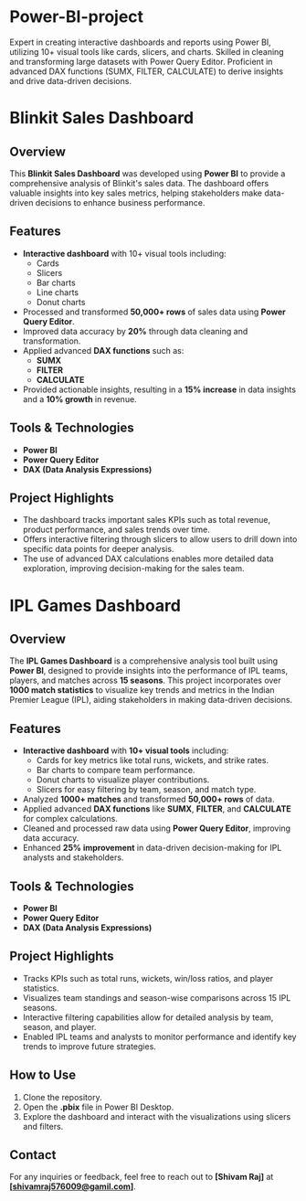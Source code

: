 # Power-BI-project
Expert in creating interactive dashboards and reports using Power BI, utilizing 10+ visual tools like cards, slicers, and charts. Skilled in cleaning and transforming large datasets with Power Query Editor. Proficient in advanced DAX functions (SUMX, FILTER, CALCULATE) to derive insights and drive data-driven decisions.
# Blinkit Sales Dashboard

## Overview
This **Blinkit Sales Dashboard** was developed using **Power BI** to provide a comprehensive analysis of Blinkit's sales data. The dashboard offers valuable insights into key sales metrics, helping stakeholders make data-driven decisions to enhance business performance.

## Features
- **Interactive dashboard** with 10+ visual tools including:
  - Cards
  - Slicers
  - Bar charts
  - Line charts
  - Donut charts
- Processed and transformed **50,000+ rows** of sales data using **Power Query Editor**.
- Improved data accuracy by **20%** through data cleaning and transformation.
- Applied advanced **DAX functions** such as:
  - **SUMX**
  - **FILTER**
  - **CALCULATE**
- Provided actionable insights, resulting in a **15% increase** in data insights and a **10% growth** in revenue.

## Tools & Technologies
- **Power BI**
- **Power Query Editor**
- **DAX (Data Analysis Expressions)**

## Project Highlights
- The dashboard tracks important sales KPIs such as total revenue, product performance, and sales trends over time.
- Offers interactive filtering through slicers to allow users to drill down into specific data points for deeper analysis.
- The use of advanced DAX calculations enables more detailed data exploration, improving decision-making for the sales team.


# IPL Games Dashboard

## Overview
The **IPL Games Dashboard** is a comprehensive analysis tool built using **Power BI**, designed to provide insights into the performance of IPL teams, players, and matches across **15 seasons**. This project incorporates over **1000 match statistics** to visualize key trends and metrics in the Indian Premier League (IPL), aiding stakeholders in making data-driven decisions.

## Features
- **Interactive dashboard** with **10+ visual tools** including:
  - Cards for key metrics like total runs, wickets, and strike rates.
  - Bar charts to compare team performance.
  - Donut charts to visualize player contributions.
  - Slicers for easy filtering by team, season, and match type.
- Analyzed **1000+ matches** and transformed **50,000+ rows** of data.
- Applied advanced **DAX functions** like **SUMX**, **FILTER**, and **CALCULATE** for complex calculations.
- Cleaned and processed raw data using **Power Query Editor**, improving data accuracy.
- Enhanced **25% improvement** in data-driven decision-making for IPL analysts and stakeholders.

## Tools & Technologies
- **Power BI**
- **Power Query Editor**
- **DAX (Data Analysis Expressions)**

## Project Highlights
- Tracks KPIs such as total runs, wickets, win/loss ratios, and player statistics.
- Visualizes team standings and season-wise comparisons across 15 IPL seasons.
- Interactive filtering capabilities allow for detailed analysis by team, season, and player.
- Enabled IPL teams and analysts to monitor performance and identify key trends to improve future strategies.

## How to Use
1. Clone the repository.
2. Open the **.pbix** file in Power BI Desktop.
3. Explore the dashboard and interact with the visualizations using slicers and filters.

## Contact
For any inquiries or feedback, feel free to reach out to **[Shivam Raj]** at **[shivamraj576009@gamil.com]**.
